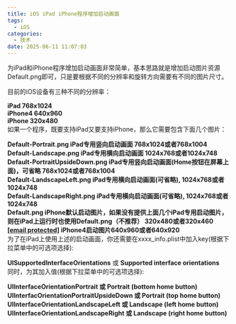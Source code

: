```yaml
---
title: iOS iPad iPhone程序增加启动画面
tags:
  - iOS
categories:
  - 技术
date: 2025-06-11 11:07:03
---
```



为iPad和iPhone程序增加启动画面非常简单，基本思路就是增加启动图片资源Default.png即可，只是要根据不同的分辨率和旋转方向需要有不同的图片尺寸。

目前的iOS设备有三种不同的分辨率：

**iPad 768x1024**  
**iPhone4 640x960**  
**iPhone 320x480**  
如果一个程序，既要支持iPad又要支持iPhone，那么它需要包含下面几个图片：

**Default-Portrait.png iPad专用竖向启动画面 768x1024或者768x1004**  
**Default-Landscape.png iPad专用横向启动画面 1024x768或者1024x748**  
**Default-PortraitUpsideDown.png iPad专用竖向启动画面(Home按钮在屏幕上面)，可省略 768x1024或者768x1004**  
**Default-LandscapeLeft.png iPad专用横向启动画面(可省略), 1024x768或者1024x748**  
**Default-LandscapeRight.png iPad专用横向启动画面(可省略), 1024x768或者1024x748**  
**Default.png iPhone默认启动图片，如果没有提供上面几个iPad专用启动图片，则在iPad上运行时也使用Default.png（不推荐） 320x480或者320x460**  
**[[email protected]](/cdn-cgi/l/email-protection) iPhone4启动图片640x960或者640x920**  
为了在iPad上使用上述的启动画面，你还需要在xxxx\_info.plist中加入key(根据下拉菜单中的可选项选择):

**UISupportedInterfaceOrientations** 或 **Supported interface orientations**  
同时，为其加入值(根据下拉菜单中的可选项选择):

**UIInterfaceOrientationPortrait 或 Portrait (bottom home button)**  
**UIInterfacOrientationPortraitUpsideDown 或 Portrait (top home button)**  
**UIInterfaceOrientationLandscapeLeft 或 Landscape (left home button)**  
**UIInterfaceOrientationLandscapeRight 或 Landscape (right home button)**
